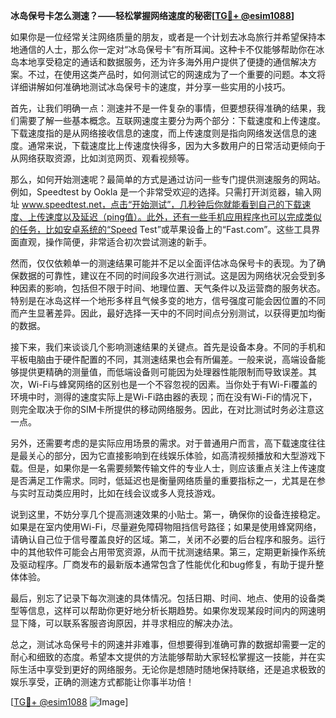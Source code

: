 **冰岛保号卡怎么测速？——轻松掌握网络速度的秘密[[TG💪+ @esim1088](https://t.me/s/esim1088)]**

如果你是一位经常关注网络质量的朋友，或者是一个计划去冰岛旅行并希望保持本地通信的人士，那么你一定对“冰岛保号卡”有所耳闻。这种卡不仅能够帮助你在冰岛本地享受稳定的通话和数据服务，还为许多海外用户提供了便捷的通信解决方案。不过，在使用这类产品时，如何测试它的网速成为了一个重要的问题。本文将详细讲解如何准确地测试冰岛保号卡的速度，并分享一些实用的小技巧。

首先，让我们明确一点：测速并不是一件复杂的事情，但要想获得准确的结果，我们需要了解一些基本概念。互联网速度主要分为两个部分：下载速度和上传速度。下载速度指的是从网络接收信息的速度，而上传速度则是指向网络发送信息的速度。通常来说，下载速度比上传速度快得多，因为大多数用户的日常活动更倾向于从网络获取资源，比如浏览网页、观看视频等。

那么，如何开始测速呢？最简单的方式是通过访问一些专门提供测速服务的网站。例如，Speedtest by Ookla 是一个非常受欢迎的选择。只需打开浏览器，输入网址 www.speedtest.net，点击“开始测试”，几秒钟后你就能看到自己的下载速度、上传速度以及延迟（ping值）。此外，还有一些手机应用程序也可以完成类似的任务，比如安卓系统的“Speed Test”或苹果设备上的“Fast.com”。这些工具界面直观，操作简便，非常适合初次尝试测速的新手。

然而，仅仅依赖单一的测速结果可能并不足以全面评估冰岛保号卡的表现。为了确保数据的可靠性，建议在不同的时间段多次进行测试。这是因为网络状况会受到多种因素的影响，包括但不限于时间、地理位置、天气条件以及运营商的服务状态。特别是在冰岛这样一个地形多样且气候多变的地方，信号强度可能会因位置的不同而产生显著差异。因此，最好选择一天中的不同时间点分别测试，以获得更加均衡的数据。

接下来，我们来谈谈几个影响测速结果的关键点。首先是设备本身。不同的手机和平板电脑由于硬件配置的不同，其测速结果也会有所偏差。一般来说，高端设备能够提供更精确的测量值，而低端设备则可能因为处理器性能限制而导致误差。其次，Wi-Fi与蜂窝网络的区别也是一个不容忽视的因素。当你处于有Wi-Fi覆盖的环境中时，测得的速度实际上是Wi-Fi路由器的表现；而在没有Wi-Fi的情况下，则完全取决于你的SIM卡所提供的移动网络服务。因此，在对比测试时务必注意这一点。

另外，还需要考虑的是实际应用场景的需求。对于普通用户而言，高下载速度往往是最关心的部分，因为它直接影响到在线娱乐体验，如高清视频播放和大型游戏下载。但是，如果你是一名需要频繁传输文件的专业人士，则应该重点关注上传速度是否满足工作需求。同时，低延迟也是衡量网络质量的重要指标之一，尤其是在参与实时互动类应用时，比如在线会议或多人竞技游戏。

说到这里，不妨分享几个提高测速效果的小贴士。第一，确保你的设备连接稳定。如果是在室内使用Wi-Fi，尽量避免障碍物阻挡信号路径；如果是使用蜂窝网络，请确认自己位于信号覆盖良好的区域。第二，关闭不必要的后台程序和服务。运行中的其他软件可能会占用带宽资源，从而干扰测速结果。第三，定期更新操作系统及驱动程序。厂商发布的最新版本通常包含了性能优化和bug修复，有助于提升整体体验。

最后，别忘了记录下每次测速的具体情况。包括日期、时间、地点、使用的设备类型等信息，这样可以帮助你更好地分析长期趋势。如果你发现某段时间内的网速明显下降，可以联系客服咨询原因，并寻求相应的解决办法。

总之，测试冰岛保号卡的网速并非难事，但想要得到准确可靠的数据却需要一定的耐心和细致的态度。希望本文提供的方法能够帮助大家轻松掌握这一技能，并在实际生活中享受到更好的网络服务。无论你是想随时随地保持联络，还是追求极致的娱乐享受，正确的测速方式都能让你事半功倍！

[[TG💪+ @esim1088](https://t.me/s/esim1088) ![Image](https://i.postimg.cc/4NQfJmqS/Snipaste-2025-05-13-00-14-12.png)]